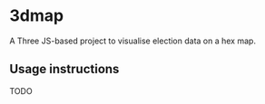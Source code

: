 # 3dmap

A Three JS-based project to visualise election data on a hex map.

## Usage instructions
TODO
